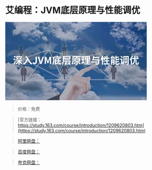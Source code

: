# 艾编程：JVM底层原理与性能调优

![img](../../../assets/study163/free/88ca4f56bbe3403fbc7bcbc93ed30c73.jpg)

> 价格：免费

> [官方链接：https://study.163.com/course/introduction/1209620803.htm](https://study.163.com/course/introduction/1209620803.htm)

> [阿里网盘：]()

> [百度网盘：]()

> [夸克网盘：]()
